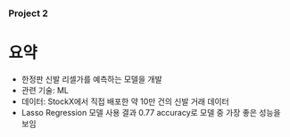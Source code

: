 ### Project 2

# 요약 

- 한정판 신발 리셀가를 예측하는 모델을 개발 
- 관련 기술: ML
- 데이터: StockX에서 직접 배포한 약 10만 건의 신발 거래 데이터 
- Lasso Regression 모델 사용 결과 0.77 accuracy로 모델 중 가장 좋은 성능을 보임 
